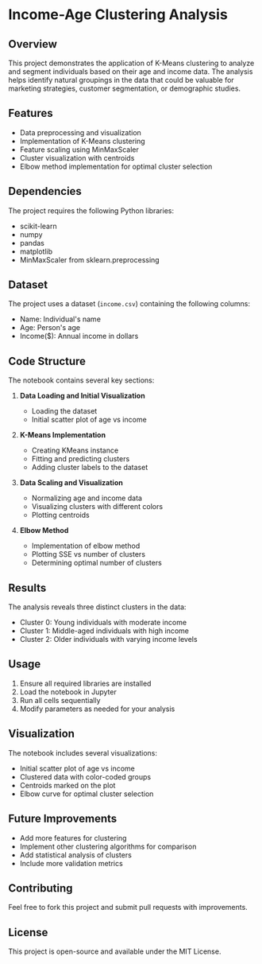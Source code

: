 # Income-Age Clustering Analysis

## Overview

This project demonstrates the application of K-Means clustering to analyze and segment individuals based on their age and income data. The analysis helps identify natural groupings in the data that could be valuable for marketing strategies, customer segmentation, or demographic studies.

## Features

- Data preprocessing and visualization
- Implementation of K-Means clustering
- Feature scaling using MinMaxScaler
- Cluster visualization with centroids
- Elbow method implementation for optimal cluster selection

## Dependencies

The project requires the following Python libraries:

- scikit-learn
- numpy
- pandas
- matplotlib
- MinMaxScaler from sklearn.preprocessing

## Dataset

The project uses a dataset (`income.csv`) containing the following columns:

- Name: Individual's name
- Age: Person's age
- Income($): Annual income in dollars

## Code Structure

The notebook contains several key sections:

1. **Data Loading and Initial Visualization**

   - Loading the dataset
   - Initial scatter plot of age vs income

2. **K-Means Implementation**

   - Creating KMeans instance
   - Fitting and predicting clusters
   - Adding cluster labels to the dataset

3. **Data Scaling and Visualization**

   - Normalizing age and income data
   - Visualizing clusters with different colors
   - Plotting centroids

4. **Elbow Method**
   - Implementation of elbow method
   - Plotting SSE vs number of clusters
   - Determining optimal number of clusters

## Results

The analysis reveals three distinct clusters in the data:

- Cluster 0: Young individuals with moderate income
- Cluster 1: Middle-aged individuals with high income
- Cluster 2: Older individuals with varying income levels

## Usage

1. Ensure all required libraries are installed
2. Load the notebook in Jupyter
3. Run all cells sequentially
4. Modify parameters as needed for your analysis

## Visualization

The notebook includes several visualizations:

- Initial scatter plot of age vs income
- Clustered data with color-coded groups
- Centroids marked on the plot
- Elbow curve for optimal cluster selection

## Future Improvements

- Add more features for clustering
- Implement other clustering algorithms for comparison
- Add statistical analysis of clusters
- Include more validation metrics

## Contributing

Feel free to fork this project and submit pull requests with improvements.

## License

This project is open-source and available under the MIT License.
